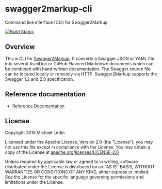 # swagger2markup-cli
Command line interface (CLI) for Swagger2Markup

[![Build Status](https://travis-ci.org/Swagger2Markup/swagger2markup-cli.svg?branch=master)](https://travis-ci.org/Swagger2Markup/swagger2markup-cli)

## Overview

This is CLI for [Swagger2Markup](https://github.com/Swagger2Markup/swagger2markup).
It converts a Swagger JSON or YAML file into several AsciiDoc or GitHub Flavored Markdown documents which can be combined with hand-written documentation. The Swagger source file can be located locally or remotely via HTTP. Swagger2Markup supports the Swagger 1.2 and 2.0 specification.

## Reference documentation
- [Reference Documentation](http://swagger2markup.readme.io/)

## License

Copyright 2015 Michael Ledin

Licensed under the Apache License, Version 2.0 (the "License");
you may not use this file except in compliance with the License.
You may obtain a copy of the License at [apache.org/licenses/LICENSE-2.0](http://www.apache.org/licenses/LICENSE-2.0)

Unless required by applicable law or agreed to in writing, software
distributed under the License is distributed on an "AS IS" BASIS,
WITHOUT WARRANTIES OR CONDITIONS OF ANY KIND, either express or implied.
See the License for the specific language governing permissions and
limitations under the License.